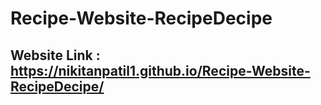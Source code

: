 ﻿# Recipe-Website-RecipeDecipe

## Website Link : https://nikitanpatil1.github.io/Recipe-Website-RecipeDecipe/
